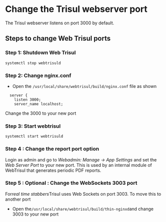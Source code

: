 # Change the Trisul webserver port

The Trisul webserver listens on port 3000 by default.

## Steps to change Web Trisul ports

### Step 1: Shutdown Web Trisul

```language-bash
systemctl stop webtrisuld
```

### Step 2: Change nginx.conf

- Open the `/usr/local/share/webtrisul/build/nginx.conf` file as shown

```
  server {
    listen 3000;
    server_name localhost;
```

Change the 3000 to your new port

### Step 3: Start webtrisul

```
systemctl start webtrisuld
```

### Step 4 : Change the report port option

Login as admin and go to *Webadmin: Manage -\> App Settings* and set the
*Web Server Port* to your new port. This is used by an internal module
of WebTrisul that generates periodic PDF reports.

### Step 5 : Optional : Change the WebSockets 3003 port

For*real time stabbers*Trisul uses Web Sockets on port 3003. To move this to another port

- Open the`/usr/local/share/webtrisul/build/thin-nginxd`and change 3003 to your new port
